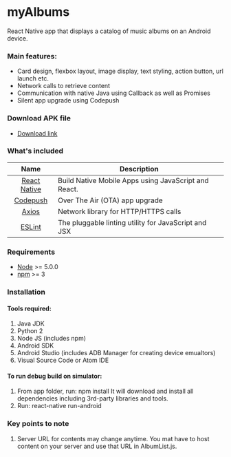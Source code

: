 # myAlbums
React Native app that displays a catalog of music albums on an Android device.

### Main features:
- Card design, flexbox layout, image display, text styling, action button, url launch etc. 
- Network calls to retrieve content
- Communication with native Java using Callback as well as Promises
- Silent app upgrade using Codepush 

### Download APK file
 - [Download link](https://drive.google.com/file/d/19MiAENXKF6DbE8j4BiTLcO836k8IINLf/)

### What's included
| Name             | Description   |
| :-------------:|--------------|
| [React Native](http://facebook.github.io/react-native/releases/0.32/) |  Build Native Mobile Apps using JavaScript and React. |
| [Codepush](https://nodejs.org/) | Over The Air (OTA) app upgrade |
| [Axios](https://nodejs.org/) | Network library for HTTP/HTTPS calls |
| [ESLint](http://eslint.org/) | The pluggable linting utility for JavaScript and JSX |

### Requirements
- [Node](https://nodejs.org/) >= 5.0.0
- [npm](https://npmjs.com) >= 3

### Installation
#### Tools required:
1. Java JDK
2. Python 2
3. Node JS (includes npm)
4. Android SDK
5. Android Studio (includes ADB Manager for creating device emualtors) 
6. Visual Source Code or Atom IDE

#### To run debug build on simulator:
1. From app folder, run:  npm install
   It will download and install all dependencies including 3rd-party libraries and tools. 
2. Run:  react-native run-android

### Key points to note 
1. Server URL for contents may change anytime. You mat have to host content on your server and use that URL in AlbumList.js. 
